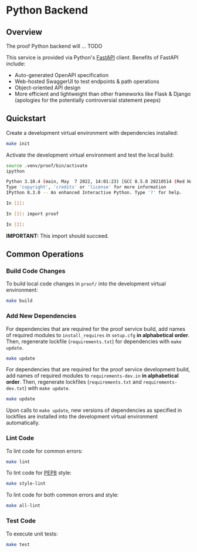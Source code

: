 # Python Backend

## Overview

The proof Python backend will ... TODO

This service is provided via Python's [FastAPI](https://fastapi.tiangolo.com/) client.
Benefits of FastAPI include:

* Auto-generated OpenAPI specification
* Web-hosted SwaggerUI to test endpoints & path operations
* Object-oriented API design
* More efficient and lightweight than other frameworks like Flask & Django (apologies for the potentially controversial statement peeps)

## Quickstart

Create a development virtual environment with dependencies installed:

```bash
make init
```

Activate the development virtual environment and test the local build:

```bash
source .venv/proof/bin/activate
ipython

Python 3.10.4 (main, May  7 2022, 14:01:23) [GCC 8.5.0 20210514 (Red Hat 8.5.0-13)]
Type 'copyright', 'credits' or 'license' for more information
IPython 8.3.0 -- An enhanced Interactive Python. Type '?' for help.

In [1]: 

In [1]: import proof

In [2]:
```

**IMPORTANT:** This import should succeed.

## Common Operations

### Build Code Changes

To build local code changes in `proof/` into the development virtual environment:

```bash
make build
```

### Add New Dependencies

For dependencies that are required for the proof service build, add names of required
modules to `install_requires` in `setup.cfg` **in alphabetical order**. Then, regenerate
lockfile (`requirements.txt`) for dependencies with `make update`.

```bash
make update
```

For dependencies that are required for the proof service development build, add names of 
required modules to `requirements-dev.in` **in alphabetical order**. Then, regenerate lockfiles (`requirements.txt` and `requirements-dev.txt`) with `make update`.

```bash
make update
```

Upon calls to `make update`, new versions of dependencies as specified in lockfiles are
installed into the development virtual environment automatically.

### Lint Code

To lint code for common errors:

```bash
make lint
```

To lint code for [PEP8](https://peps.python.org/pep-0008/) style:

```bash
make style-lint
```

To lint code for both common errors and style:

```bash
make all-lint
```

### Test Code

To execute unit tests:

```bash
make test
```
